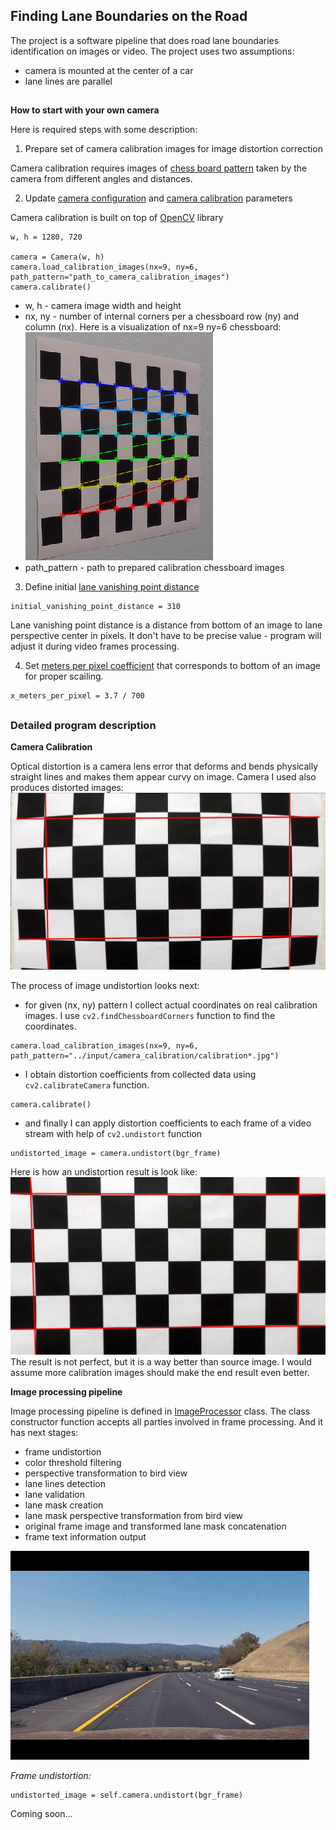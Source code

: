 ## Finding Lane Boundaries on the Road

The project is a software pipeline that does road lane boundaries identification on images or video. The project uses two assumptions:
- camera is mounted at the center of a car
- lane lines are parallel

##

**How to start with your own camera**

[//]: # (Image References)

[img_corners]: ./images/corners.png "Internal corners nx=9, ny=6"
[img_distortion_example]: ./images/distortion_example.jpg "Barrel distortion example"
[img_undistortion_example]: ./images/undistorted.png "Image undistortion example"
[img_example_input_image]: ./images/example_input_image.jpg "Initial frame"
[gif_pipeline_visualisation]: ./images/pipeline.gif "Pipeline visualisation"
[image6]: ./examples/example_output.jpg "Output"
[video1]: ./project_video.mp4 "Video"

Here is required steps with some description:

1. Prepare set of camera calibration images for image distortion correction

Camera calibration requires images of [chess board pattern](images/pattern.png) taken by the camera from different angles and distances. 

2. Update [camera configuration](https://github.com/wakeful-sun/lane-finder/blob/105d35d85a5edc6c61776560e8a3858a6aa0f6e2/code/main.py#L35) and [camera calibration](https://github.com/wakeful-sun/lane-finder/blob/105d35d85a5edc6c61776560e8a3858a6aa0f6e2/code/main.py#L38) parameters

Camera calibration is built on top of [OpenCV](https://docs.opencv.org/3.3.1/dc/dbb/tutorial_py_calibration.html) library

```
w, h = 1280, 720

camera = Camera(w, h)
camera.load_calibration_images(nx=9, ny=6, path_pattern="path_to_camera_calibration_images")
camera.calibrate()
```

- w, h - camera image width and height
- nx, ny - number of internal corners per a chessboard row (ny) and column (nx). Here is a visualization of nx=9 ny=6 chessboard:
![alt text][img_corners]
- path_pattern - path to prepared calibration chessboard images

3. Define initial [lane vanishing point distance](https://github.com/wakeful-sun/lane-finder/blob/105d35d85a5edc6c61776560e8a3858a6aa0f6e2/code/main.py#L25)

```
initial_vanishing_point_distance = 310
```

Lane vanishing point distance is a distance from bottom of an image to lane perspective center in pixels. 
It don't have to be precise value - program will adjust it during video frames processing.

4. Set [meters per pixel coefficient](https://github.com/wakeful-sun/lane-finder/blob/105d35d85a5edc6c61776560e8a3858a6aa0f6e2/code/main.py#L26) that corresponds to bottom of an image for proper scailing.

```
x_meters_per_pixel = 3.7 / 700
```

##
### Detailed program description 

**Camera Calibration**

Optical distortion is a camera lens error that deforms and bends physically straight lines and makes them appear curvy on image. Camera I used also produces distorted images:
![alt text][img_distortion_example]

The process of image undistortion looks next:
- for given (nx, ny) pattern I collect actual coordinates on real calibration images. I use `cv2.findChessboardCorners` function to find the coordinates.
```
camera.load_calibration_images(nx=9, ny=6, path_pattern="../input/camera_calibration/calibration*.jpg")
```
- I obtain distortion coefficients from collected data using `cv2.calibrateCamera` function.
```
camera.calibrate()
```
- and finally I can apply distortion coefficients to each frame of a video stream with help of `cv2.undistort` function
```
undistorted_image = camera.undistort(bgr_frame)
```

Here is how an undistortion result is look like:
![alt text][img_undistortion_example]
The result is not perfect, but it is a way better than source image. I would assume more calibration images should make the end result even better.

**Image processing pipeline**

Image processing pipeline is defined in [ImageProcessor](https://github.com/wakeful-sun/lane-finder/blob/master/code/image_processor.py) class. The class constructor function accepts all parties involved in frame processing.
And it has next stages:
- frame undistortion
- color threshold filtering
- perspective transformation to bird view
- lane lines detection
- lane validation
- lane mask creation
- lane mask perspective transformation from bird view
- original frame image and transformed lane mask concatenation
- frame text information output

![alt text][gif_pipeline_visualisation]

*Frame undistortion:*

```
undistorted_image = self.camera.undistort(bgr_frame)
```


Coming soon...